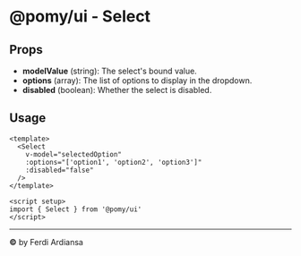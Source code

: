 # @pomy/ui - Select

## Props

- **modelValue** (string): The select's bound value.
- **options** (array): The list of options to display in the dropdown.
- **disabled** (boolean): Whether the select is disabled.

## Usage

```vue
<template>
  <Select
    v-model="selectedOption"
    :options="['option1', 'option2', 'option3']"
    :disabled="false"
  />
</template>

<script setup>
import { Select } from '@pomy/ui'
</script>
```

---

**©** by Ferdi Ardiansa
